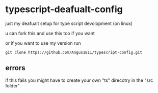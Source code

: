 # typescript-deafualt-config

just my deafualt setup for type script devolopment (on linux)

u can fork this and use this too if you want

or if you want to use my version run

`git clone https://github.com/Angus1811/typescript-config.git`


## errors

if this fails you might have to create your own "ts" direcotry in the "src folder"
